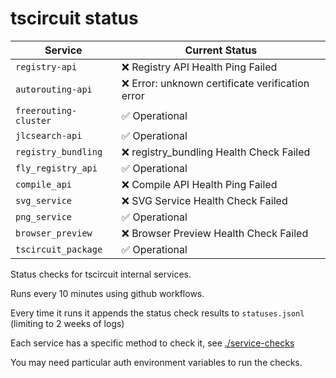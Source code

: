 # tscircuit status

<!-- START_STATUS_TABLE -->

| Service               | Current Status |
| --------------------- | -------------- |
| `registry-api` | ❌ Registry API Health Ping Failed |
| `autorouting-api` | ❌ Error: unknown certificate verification error |
| `freerouting-cluster` | ✅ Operational |
| `jlcsearch-api` | ✅ Operational |
| `registry_bundling` | ❌ registry_bundling Health Check Failed |
| `fly_registry_api` | ✅ Operational |
| `compile_api` | ❌ Compile API Health Ping Failed |
| `svg_service` | ❌ SVG Service Health Check Failed |
| `png_service` | ✅ Operational |
| `browser_preview` | ❌ Browser Preview Health Check Failed |
| `tscircuit_package` | ✅ Operational |

<!-- END_STATUS_TABLE -->

Status checks for tscircuit internal services.

Runs every 10 minutes using github workflows.

Every time it runs it appends the status check results to `statuses.jsonl` (limiting to
2 weeks of logs)

Each service has a specific method to check it, see [./service-checks](./service-checks)

You may need particular auth environment variables to run the checks.
